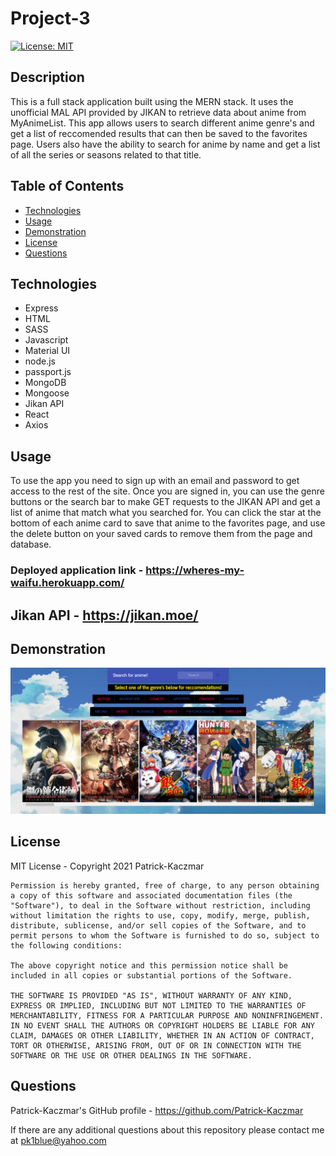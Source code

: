 # Project-3

[![License: MIT](https://img.shields.io/badge/License-MIT-yellow.svg)](https://opensource.org/licenses/MIT)

## Description
This is a full stack application built using the MERN stack. It uses the unofficial MAL API provided by JIKAN to retrieve data about anime from MyAnimeList. This app allows users to search different anime genre's and get a list of reccomended results that can then be saved to the favorites page. Users also have the ability to search for anime by name and get a list of all the series or seasons related to that title.

## Table of Contents
* [Technologies](#Technologies)
* [Usage](#Usage)
* [Demonstration](#Demonstration)
* [License](#License)
* [Questions](#Questions)

## Technologies
* Express
* HTML
* SASS
* Javascript
* Material UI
* node.js
* passport.js
* MongoDB
* Mongoose
* Jikan API
* React
* Axios

## Usage
To use the app you need to sign up with an email and password to get access to the rest of the site. Once you are signed in, you can use the genre buttons or the search bar to make GET requests to the JIKAN API and get a list of anime that match what you searched for. You can click the star at the bottom of each anime card to save that anime to the favorites page, and use the delete button on your saved cards to remove them from the page and database.

### Deployed application link - https://wheres-my-waifu.herokuapp.com/

## Jikan API - https://jikan.moe/

## Demonstration
![example-readme-demo](./client/public/animeProject.png)

## License
MIT License - Copyright 2021 Patrick-Kaczmar

    Permission is hereby granted, free of charge, to any person obtaining a copy of this software and associated documentation files (the "Software"), to deal in the Software without restriction, including without limitation the rights to use, copy, modify, merge, publish, distribute, sublicense, and/or sell copies of the Software, and to permit persons to whom the Software is furnished to do so, subject to the following conditions:
    
    The above copyright notice and this permission notice shall be included in all copies or substantial portions of the Software.
    
    THE SOFTWARE IS PROVIDED "AS IS", WITHOUT WARRANTY OF ANY KIND, EXPRESS OR IMPLIED, INCLUDING BUT NOT LIMITED TO THE WARRANTIES OF MERCHANTABILITY, FITNESS FOR A PARTICULAR PURPOSE AND NONINFRINGEMENT. IN NO EVENT SHALL THE AUTHORS OR COPYRIGHT HOLDERS BE LIABLE FOR ANY CLAIM, DAMAGES OR OTHER LIABILITY, WHETHER IN AN ACTION OF CONTRACT, TORT OR OTHERWISE, ARISING FROM, OUT OF OR IN CONNECTION WITH THE SOFTWARE OR THE USE OR OTHER DEALINGS IN THE SOFTWARE.

## Questions
Patrick-Kaczmar's GitHub profile - https://github.com/Patrick-Kaczmar

If there are any additional questions about this repository please contact me at pk1blue@yahoo.com
